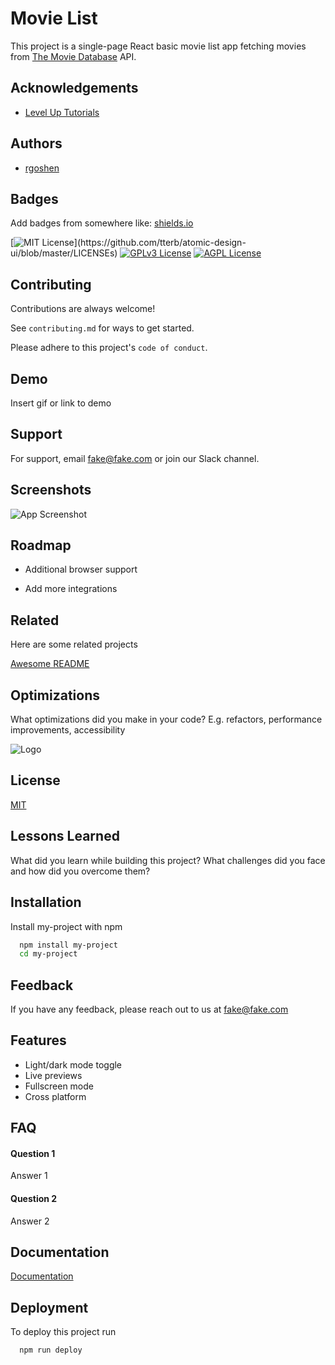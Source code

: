# Movie List

This project is a single-page React basic movie list app fetching movies from [The Movie Database](https://www.themoviedb.org/) API.

## Acknowledgements

- [Level Up Tutorials](https://leveluptutorials.com/)

## Authors

- [rgoshen](https://github.com/rgoshen)

## Badges

Add badges from somewhere like: [shields.io](https://shields.io/)

[![MIT License](https://img.shields.io/apm/l/atomic-design-ui.svg?)](https://github.com/tterb/atomic-design-ui/blob/master/LICENSEs)
[![GPLv3 License](https://img.shields.io/badge/License-GPL%20v3-yellow.svg)](https://opensource.org/licenses/)
[![AGPL License](https://img.shields.io/badge/license-AGPL-blue.svg)](http://www.gnu.org/licenses/agpl-3.0)

## Contributing

Contributions are always welcome!

See `contributing.md` for ways to get started.

Please adhere to this project's `code of conduct`.

## Demo

Insert gif or link to demo

## Support

For support, email fake@fake.com or join our Slack channel.

## Screenshots

![App Screenshot](https://via.placeholder.com/468x300?text=App+Screenshot+Here)

## Roadmap

- Additional browser support

- Add more integrations

## Related

Here are some related projects

[Awesome README](https://github.com/matiassingers/awesome-readme)

## Optimizations

What optimizations did you make in your code? E.g. refactors, performance improvements, accessibility

![Logo](https://dev-to-uploads.s3.amazonaws.com/uploads/articles/th5xamgrr6se0x5ro4g6.png)

## License

[MIT](https://choosealicense.com/licenses/mit/)

## Lessons Learned

What did you learn while building this project? What challenges did you face and how did you overcome them?

## Installation

Install my-project with npm

```bash
  npm install my-project
  cd my-project
```

## Feedback

If you have any feedback, please reach out to us at fake@fake.com

## Features

- Light/dark mode toggle
- Live previews
- Fullscreen mode
- Cross platform

## FAQ

#### Question 1

Answer 1

#### Question 2

Answer 2

## Documentation

[Documentation](https://linktodocumentation)

## Deployment

To deploy this project run

```bash
  npm run deploy
```
